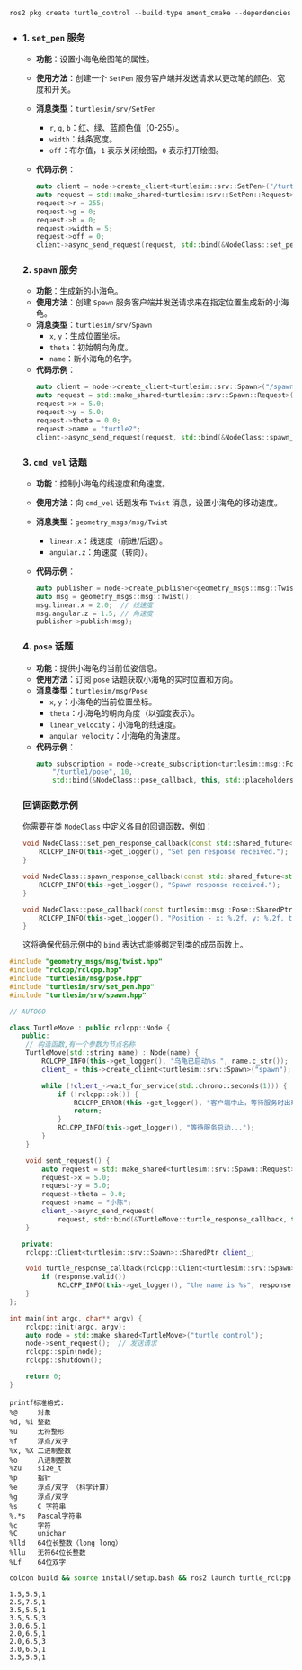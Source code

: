

```cpp
ros2 pkg create turtle_control --build-type ament_cmake --dependencies rclcpp turtlesim geometry_msgs  --destination-directory src --node-name turtle_control_01  --license Apache-2.0

```



- ### 1. `set_pen` 服务

  - **功能**：设置小海龟绘图笔的属性。
  - **使用方法**：创建一个 `SetPen` 服务客户端并发送请求以更改笔的颜色、宽度和开关。
  - **消息类型**：`turtlesim/srv/SetPen`
    - `r`, `g`, `b`：红、绿、蓝颜色值（0-255）。
    - `width`：线条宽度。
    - `off`：布尔值，`1` 表示关闭绘图，`0` 表示打开绘图。
  - **代码示例**：
    
    ```cpp
    auto client = node->create_client<turtlesim::srv::SetPen>("/turtle1/set_pen");
    auto request = std::make_shared<turtlesim::srv::SetPen::Request>();
    request->r = 255;
    request->g = 0;
    request->b = 0;
    request->width = 5;
    request->off = 0;
    client->async_send_request(request, std::bind(&NodeClass::set_pen_response_callback, this, std::placeholders::_1));
    ```

  ### 2. `spawn` 服务
  - **功能**：生成新的小海龟。
  - **使用方法**：创建 `Spawn` 服务客户端并发送请求来在指定位置生成新的小海龟。
  - **消息类型**：`turtlesim/srv/Spawn`
    - `x`, `y`：生成位置坐标。
    - `theta`：初始朝向角度。
    - `name`：新小海龟的名字。
  - **代码示例**：
    ```cpp
    auto client = node->create_client<turtlesim::srv::Spawn>("/spawn");
    auto request = std::make_shared<turtlesim::srv::Spawn::Request>();
    request->x = 5.0;
    request->y = 5.0;
    request->theta = 0.0;
    request->name = "turtle2";
    client->async_send_request(request, std::bind(&NodeClass::spawn_response_callback, this, std::placeholders::_1));
    ```

  ### 3. `cmd_vel` 话题
  - **功能**：控制小海龟的线速度和角速度。
  - **使用方法**：向 `cmd_vel` 话题发布 `Twist` 消息，设置小海龟的移动速度。
  - **消息类型**：`geometry_msgs/msg/Twist`
    - `linear.x`：线速度（前进/后退）。
    - `angular.z`：角速度（转向）。
  - **代码示例**：
    
    ```cpp
    auto publisher = node->create_publisher<geometry_msgs::msg::Twist>("/turtle1/cmd_vel", 10);
    auto msg = geometry_msgs::msg::Twist();
    msg.linear.x = 2.0;  // 线速度
    msg.angular.z = 1.5; // 角速度
    publisher->publish(msg);
    ```

  ### 4. `pose` 话题
  - **功能**：提供小海龟的当前位姿信息。
  - **使用方法**：订阅 `pose` 话题获取小海龟的实时位置和方向。
  - **消息类型**：`turtlesim/msg/Pose`
    - `x`, `y`：小海龟的当前位置坐标。
    - `theta`：小海龟的朝向角度（以弧度表示）。
    - `linear_velocity`：小海龟的线速度。
    - `angular_velocity`：小海龟的角速度。
  - **代码示例**：
    ```cpp
    auto subscription = node->create_subscription<turtlesim::msg::Pose>(
        "/turtle1/pose", 10,
        std::bind(&NodeClass::pose_callback, this, std::placeholders::_1));
    ```

  ### 回调函数示例
  你需要在类 `NodeClass` 中定义各自的回调函数，例如：

  ```cpp
  void NodeClass::set_pen_response_callback(const std::shared_future<std::shared_ptr<turtlesim::srv::SetPen::Response>> &response) {
      RCLCPP_INFO(this->get_logger(), "Set pen response received.");
  }
  
  void NodeClass::spawn_response_callback(const std::shared_future<std::shared_ptr<turtlesim::srv::Spawn::Response>> &response) {
      RCLCPP_INFO(this->get_logger(), "Spawn response received.");
  }
  
  void NodeClass::pose_callback(const turtlesim::msg::Pose::SharedPtr msg) {
      RCLCPP_INFO(this->get_logger(), "Position - x: %.2f, y: %.2f, theta: %.2f", msg->x, msg->y, msg->theta);
  }
  ```

  这将确保代码示例中的 `bind` 表达式能够绑定到类的成员函数上。

```cpp
#include "geometry_msgs/msg/twist.hpp"
#include "rclcpp/rclcpp.hpp"
#include "turtlesim/msg/pose.hpp"
#include "turtlesim/srv/set_pen.hpp"
#include "turtlesim/srv/spawn.hpp"

// AUTOGO

class TurtleMove : public rclcpp::Node {
   public:
    // 构造函数,有一个参数为节点名称
    TurtleMove(std::string name) : Node(name) {
        RCLCPP_INFO(this->get_logger(), "乌龟已启动%s.", name.c_str());
        client_ = this->create_client<turtlesim::srv::Spawn>("spawn");

        while (!client_->wait_for_service(std::chrono::seconds(1))) {
            if (!rclcpp::ok()) {
                RCLCPP_ERROR(this->get_logger(), "客户端中止，等待服务时出现问题.");
                return;
            }
            RCLCPP_INFO(this->get_logger(), "等待服务启动...");
        }
    }

    void sent_request() {
        auto request = std::make_shared<turtlesim::srv::Spawn::Request>();
        request->x = 5.0;
        request->y = 5.0;
        request->theta = 0.0;
        request->name = "小陈";
        client_->async_send_request(
            request, std::bind(&TurtleMove::turtle_response_callback, this, std::placeholders::_1));
    }

   private:
    rclcpp::Client<turtlesim::srv::Spawn>::SharedPtr client_;

    void turtle_response_callback(rclcpp::Client<turtlesim::srv::Spawn>::SharedFuture response) {
        if (response.valid())
            RCLCPP_INFO(this->get_logger(), "the name is %s", response.get()->name.c_str());
    }
};

int main(int argc, char** argv) {
    rclcpp::init(argc, argv);
    auto node = std::make_shared<TurtleMove>("turtle_control");
    node->sent_request();  // 发送请求
    rclcpp::spin(node);
    rclcpp::shutdown();

    return 0;
}

```



```
printf标准格式:
%@     对象
%d, %i 整数
%u     无符整形
%f     浮点/双字
%x, %X 二进制整数
%o     八进制整数
%zu    size_t
%p     指针
%e     浮点/双字 （科学计算）
%g     浮点/双字
%s     C 字符串
%.*s   Pascal字符串
%c     字符
%C     unichar
%lld   64位长整数（long long）
%llu   无符64位长整数
%Lf    64位双字
```



```bash
colcon build && source install/setup.bash && ros2 launch turtle_rclcpp turtle_control_launch.py
```

```
1.5,5.5,1
2.5,7.5,1
3.5,5.5,1
3.5,5.5,3
3.0,6.5,1
2.0,6.5,1
2.0,6.5,3
3.0,6.5,1
3.5,5.5,1
```

